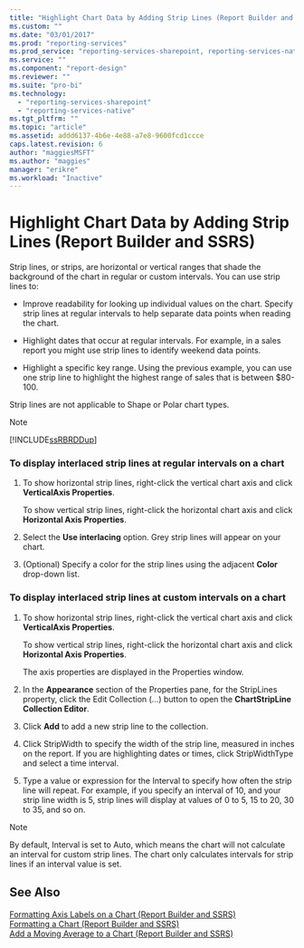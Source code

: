 ```yaml
---
title: "Highlight Chart Data by Adding Strip Lines (Report Builder and SSRS) | Microsoft Docs"
ms.custom: ""
ms.date: "03/01/2017"
ms.prod: "reporting-services"
ms.prod_service: "reporting-services-sharepoint, reporting-services-native"
ms.service: ""
ms.component: "report-design"
ms.reviewer: ""
ms.suite: "pro-bi"
ms.technology: 
  - "reporting-services-sharepoint"
  - "reporting-services-native"
ms.tgt_pltfrm: ""
ms.topic: "article"
ms.assetid: addd6137-4b6e-4e88-a7e8-9600fcd1ccce
caps.latest.revision: 6
author: "maggiesMSFT"
ms.author: "maggies"
manager: "erikre"
ms.workload: "Inactive"
---
```

# Highlight Chart Data by Adding Strip Lines (Report Builder and SSRS)
  Strip lines, or strips, are horizontal or vertical ranges that shade the background of the chart in regular or custom intervals. You can use strip lines to:  
  
-   Improve readability for looking up individual values on the chart. Specify strip lines at regular intervals to help separate data points when reading the chart.  
  
-   Highlight dates that occur at regular intervals. For example, in a sales report you might use strip lines to identify weekend data points.  
  
-   Highlight a specific key range. Using the previous example, you can use one strip line to highlight the highest range of sales that is between $80-100.  
  
 Strip lines are not applicable to Shape or Polar chart types.  
  
> [!NOTE]  
>  [!INCLUDE[ssRBRDDup](../../includes/ssrbrddup-md.md)]  
  
### To display interlaced strip lines at regular intervals on a chart  
  
1.  To show horizontal strip lines, right-click the vertical chart axis and click **VerticalAxis Properties**.  
  
     To show vertical strip lines, right-click the horizontal chart axis and click **Horizontal Axis Properties**.  
  
2.  Select the **Use interlacing** option. Grey strip lines will appear on your chart.  
  
3.  (Optional) Specify a color for the strip lines using the adjacent **Color** drop-down list.  
  
### To display interlaced strip lines at custom intervals on a chart  
  
1.  To show horizontal strip lines, right-click the vertical chart axis and click **VerticalAxis Properties**.  
  
     To show vertical strip lines, right-click the horizontal chart axis and click **Horizontal Axis Properties**.  
  
     The axis properties are displayed in the Properties window.  
  
2.  In the **Appearance** section of the Properties pane, for the StripLines property, click the Edit Collection (…) button to open the **ChartStripLine Collection Editor**.  
  
3.  Click **Add** to add a new strip line to the collection.  
  
4.  Click StripWidth to specify the width of the strip line, measured in inches on the report. If you are highlighting dates or times, click StripWidthType and select a time interval.  
  
5.  Type a value or expression for the Interval to specify how often the strip line will repeat.  For example, if you specify an interval of 10, and your strip line width is 5, strip lines will display at values of 0 to 5, 15 to 20, 30 to 35, and so on.  
  
> [!NOTE]  
>  By default, Interval is set to Auto, which means the chart will not calculate an interval for custom strip lines. The chart only calculates intervals for strip lines if an interval value is set.  
  
## See Also  
 [Formatting Axis Labels on a Chart &#40;Report Builder and SSRS&#41;](../../reporting-services/report-design/formatting-axis-labels-on-a-chart-report-builder-and-ssrs.md)   
 [Formatting a Chart &#40;Report Builder and SSRS&#41;](../../reporting-services/report-design/formatting-a-chart-report-builder-and-ssrs.md)   
 [Add a Moving Average to a Chart &#40;Report Builder and SSRS&#41;](../../reporting-services/report-design/add-a-moving-average-to-a-chart-report-builder-and-ssrs.md)  
  
  
